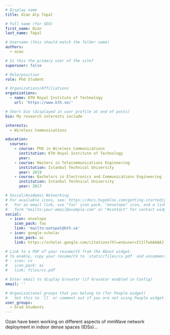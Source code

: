 ```yaml
---
# Display name
title: Ozan Alp Topal

# Full name (for SEO)
first_name: Ozan
last_name: Topal

# Username (this should match the folder name)
authors:
  - ozan

# Is this the primary user of the site?
superuser: false

# Role/position
role: Phd Student

# Organizations/Affiliations
organizations:
  - name: KTH Royal Institute of Technology
    url: 'https://www.kth.se/'

# Short bio (displayed in user profile at end of posts)
bio: My research interests include 

interests:
  - Wireless Communications

education:
  courses:
    - course: PhD in Wireless Communications
      institution: KTH Royal Institute of Technology
      year: 
    - course: Masters in Telecommunications Engineering
      institution: Istanbul Technical University
      year: 2019
    - course: Bachelors in Electronics and Communications Engineering
      institution: Istanbul Technical University
      year: 2017

# Social/Academic Networking
# For available icons, see: https://docs.hugoblox.com/getting-started/page-builder/#icons
#   For an email link, use "fas" icon pack, "envelope" icon, and a link in the
#   form "mailto:your-email@example.com" or "#contact" for contact widget.
social:
  - icon: envelope
    icon_pack: fas
    link: 'mailto:oatopal@kth.se'
  - icon: google-scholar
    icon_pack: ai
    link: https://scholar.google.com/citations?hl=en&user=It1lfwkAAAAJ

# Link to a PDF of your resume/CV from the About widget.
# To enable, copy your resume/CV to `static/files/cv.pdf` and uncomment the lines below.
# - icon: cv
#   icon_pack: ai
#   link: files/cv.pdf

# Enter email to display Gravatar (if Gravatar enabled in Config)
email: ''

# Organizational groups that you belong to (for People widget)
#   Set this to `[]` or comment out if you are not using People widget.
user_groups:
  - Grad Students
---
```


Ozan have been working on different aspects of mmWave network deployment in indoor dense spaces (IDSs)...